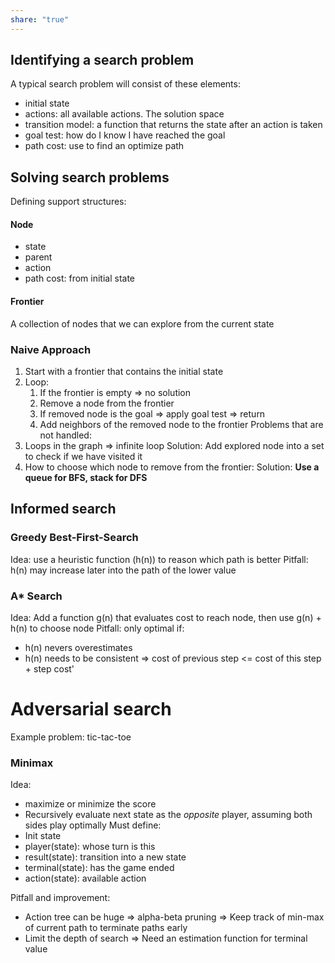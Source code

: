 ```yaml
---
share: "true"
---
```


## Identifying a search problem
A typical search problem will consist of these elements:

- initial state
- actions: all available actions. The solution space
- transition model: a function that returns the state after an action is taken
- goal test: how do I know I have reached the goal
- path cost: use to find an optimize path

## Solving search problems
Defining support structures:
#### Node
- state
- parent
- action
- path cost: from initial state
#### Frontier
A collection of nodes that we can explore from the current state
### Naive Approach
1. Start with a frontier that contains the initial state
2. Loop:
	1. If the frontier is empty => no solution
	2. Remove a node from the frontier
	3. If removed node is the goal => apply goal test => return
	4. Add neighbors of the removed node to the frontier
Problems that are not handled:
1. Loops in the graph => infinite loop
	Solution: Add explored node into a set to check if we have visited it
2. How to choose which node to remove from the frontier:
	Solution: **Use a queue for BFS, stack for DFS**

## Informed search
### Greedy Best-First-Search
Idea: use a heuristic function (h(n)) to reason which path is better
Pitfall: h(n) may increase later into the path of the lower value
### A* Search
Idea: Add a function g(n) that evaluates cost to reach node, then use g(n) + h(n) to choose node
Pitfall: only optimal if:
- h(n) nevers overestimates
- h(n) needs to be consistent => cost of previous step <= cost of this step + step cost'

# Adversarial search
Example problem: tic-tac-toe
### Minimax
Idea: 
- maximize or minimize the score
- Recursively evaluate next state as the *opposite* player, assuming both sides play optimally
Must define:
- Init state
- player(state): whose turn is this
- result(state): transition into a new state
- terminal(state): has the game ended
- action(state): available action

Pitfall and improvement:
- Action tree can be huge => alpha-beta pruning => Keep track of min-max of current path to terminate paths early
- Limit the depth of search => Need an estimation function for terminal value